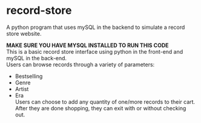 # record-store
 A python program that uses mySQL in the backend to simulate a record store website.

**MAKE SURE YOU HAVE MYSQL INSTALLED TO RUN THIS CODE**
<br />
This is a basic record store interface using python in the front-end and mySQL in the back-end.<br />
Users can browse records through a variety of parameters:<br />
  * Bestselling<br />
  * Genre<br />
  * Artist<br />
  * Era<br />
Users can choose to add any quantity of one/more records to their cart. <br />
After they are done shopping, they can exit with or without checking out.

